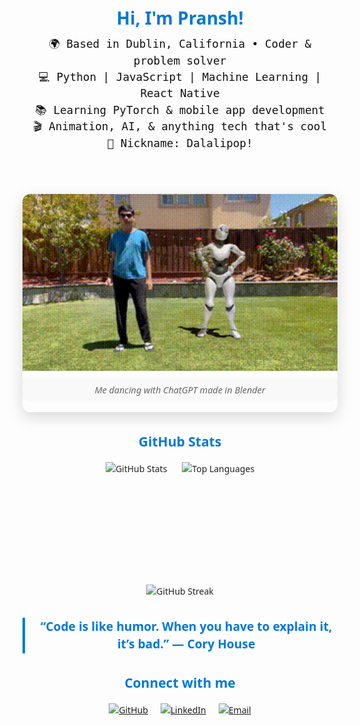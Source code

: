 <div align="center" style="max-width: 720px; margin: auto; font-family: 'Segoe UI', Tahoma, Geneva, Verdana, sans-serif; line-height: 1.5; color: #222;">

  <!-- Introduction -->
  <h1 style="margin-bottom: 0.5rem; color: #0078D7;">Hi, I'm Pransh!</h1>

  <!-- About Me -->
  <section style="display: flex; justify-content: space-between; align-items: flex-start; margin-bottom: 2rem; gap: 24px; flex-wrap: wrap;">
    <div style="flex: 1; min-width: 280px;">
      <pre style="font-size: 1.1rem; font-weight: 500; color: #111; margin-top: 0; white-space: pre-wrap;">
🌍 Based in Dublin, California • Coder & problem solver
💻 Python | JavaScript | Machine Learning | React Native
📚 Learning PyTorch & mobile app development
🎬 Animation, AI, & anything tech that's cool
🍭 Nickname: Dalalipop!
      </pre>
    </div>

  <div style="flex: 1; min-width: 280px; text-align: center; box-shadow: 0 8px 24px rgb(0 0 0 / 0.15); border-radius: 12px; overflow: hidden;">
      <img src="https://github.com/PranshDalal/PranshDalal/blob/main/temp.gif?raw=true" width="100%" alt="Animated preview" style="display: block; border-radius: 12px 12px 0 0;" />
      <div style="font-style: italic; margin-top: 12px; margin-bottom: 16px; color: #666; font-size: 0.9rem; background: #f9f9f9; padding: 8px 12px; border-radius: 0 0 12px 12px;">
        Me dancing with ChatGPT made in Blender
      </div>
  </div>
  </section>

  <!-- GitHub Stats -->
  <section style="margin-bottom: 2rem;">
    <h2 style="color: #0078D7; margin-bottom: 1rem;">GitHub Stats</h2>
    <div align="center" style="display: flex; gap: 24px; justify-content: center; flex-wrap: wrap;">
      <img height="180em" src="https://github-readme-stats.vercel.app/api?username=pranshdalal&show_icons=true&theme=tokyonight&include_all_commits=true&count_private=true&hide_border=true&bg_color=0d1117&title_color=58a6ff&text_color=c9d1d9&icon_color=58a6ff" alt="GitHub Stats"/>
      <img height="180em" src="https://github-readme-stats.vercel.app/api/top-langs/?username=pranshdalal&layout=compact&langs_count=8&theme=tokyonight&hide_border=true&bg_color=0d1117&title_color=58a6ff&text_color=c9d1d9" alt="Top Languages"/>
    </div>
    <div align="center" style="margin-top: 1rem;">
      <img src="https://github-readme-streak-stats.herokuapp.com?user=pranshdalal&theme=tokyonight&hide_border=true&background=0D1117&stroke=58A6FF&ring=58A6FF&fire=FF7B72&currStreakLabel=C9D1D9" alt="GitHub Streak" />
    </div>
  </section>

  <!-- Quote -->
  <blockquote style="font-size: 1.2rem; font-weight: 600; font-style: normal; color: #0078D7; border-left: 4px solid #0078D7; margin: 0 0 2rem 0; padding-left: 16px;">
    “Code is like humor. When you have to explain it, it’s bad.” — Cory House
  </blockquote>

  <!-- Social Links -->
  <section>
    <h2 style="color: #0078D7; margin-bottom: 1rem;">Connect with me</h2>
    <div style="display: flex; justify-content: center; gap: 20px;">
      <a href="https://github.com/pranshdalal" target="_blank" rel="noopener noreferrer" aria-label="GitHub Profile">
        <img src="https://img.shields.io/badge/GitHub-181717?style=for-the-badge&logo=github&logoColor=white" alt="GitHub" />
      </a>
      <a href="https://www.linkedin.com/in/pransh-dalal/" target="_blank" rel="noopener noreferrer" aria-label="LinkedIn Profile">
        <img src="https://img.shields.io/badge/LinkedIn-0A66C2?style=for-the-badge&logo=linkedin&logoColor=white" alt="LinkedIn" />
      </a>
      <a href="mailto:pranshdalal@gmail.com" aria-label="Send Email">
        <img src="https://img.shields.io/badge/Email-D14836?style=for-the-badge&logo=gmail&logoColor=white" alt="Email" />
      </a>
    </div>
  </section>

</div>
